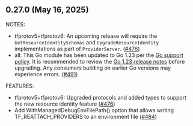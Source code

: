 ## 0.27.0 (May 16, 2025)

NOTES:

* tfprotov5+tfprotov6: An upcoming release will require the `GetResourceIdentitySchemas` and `UpgradeResourceIdentity` implementations as part of `ProviderServer`. ([#476](https://github.com/hashicorp/terraform-plugin-go/issues/476))
* all: This Go module has been updated to Go 1.23 per the [Go support policy](https://go.dev/doc/devel/release#policy). It is recommended to review the [Go 1.23 release notes](https://go.dev/doc/go1.23) before upgrading. Any consumers building on earlier Go versions may experience errors. ([#491](https://github.com/hashicorp/terraform-plugin-go/issues/491))

FEATURES:

* tfprotov5+tfprotov6: Upgraded protocols and added types to support the new resource identity feature ([#476](https://github.com/hashicorp/terraform-plugin-go/issues/476))
* Add WithManagedDebugEnvFilePath() option that allows writing TF_REATTACH_PROVIDERS to an environment file ([#484](https://github.com/hashicorp/terraform-plugin-go/issues/484))

